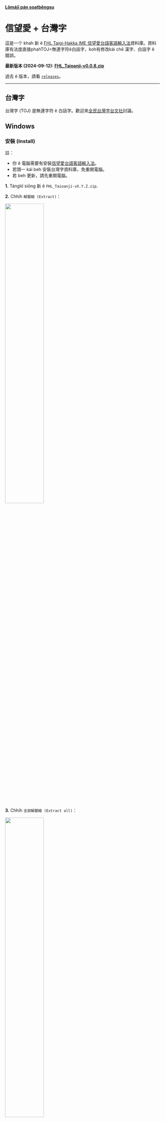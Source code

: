 **[Lômájī pán soatbêngsu](README.lmj.md)**

# 信望愛 + 台灣字

這是一个 khah 新 ê [FHL Taigi-Hakka IME 信望愛台語客語輸入法](https://taigi.fhl.net/TaigiIME/)資料庫。資料庫有法度直接phahTOJ=無連字符ê白話字，koh有修改kài chē 漢字、白話字 ê 錯誤。

**最新版本 (2024-09-12): [FHL_Taioanji-v0.0.8.zip](https://github.com/sinbongai/toj/releases/download/v0.0.8/FHL_Taioanji-v0.0.8.zip)**

過去 ê 版本，請看 [`releases`](https://github.com/sinbongai/toj/releases)。

---

## 台灣字

台灣字 (TOJ) 是無連字符 ê 白話字。歡迎來[全民台灣字台文社](https://www.facebook.com/groups/3890458310987344)討論。

## Windows

### 安裝 (Install)

註：

- 你 ê 電腦需要有安裝[信望愛台語客語輸入法](https://taigi.fhl.net/TaigiIME/)。
- 若頭一 kái beh 安裝台灣字資料庫，免重開電腦。
- 若 beh 更新，請先重開電腦。

**1.** Tángló͘ siōng 新 ê `FHL_Taioanji-vX.Y.Z.zip`.

**2.** Chhi̍h `解壓縮 (Extract)`：

<img src="soatbeng/01-download.png" width="50%" height="50%">

**3.** Chhi̍h `全部解壓縮 (Extract all)`：

<img src="soatbeng/02-extract.png" width="50%" height="50%">

**4.** Chhi̍h `解壓縮 (Extract)` 到一个資料夾：

<img src="soatbeng/03-extract.png" width="50%" height="50%">

**5.** Chhi̍h 資料夾 ka phah 開：

<img src="soatbeng/04-open.png" width="50%" height="50%">

**6.** Chhi̍h `windows_install.bat` (chhi̍h 落去無反應是正常)

<img src="soatbeng/05-install.png" width="50%" height="50%">

Ánne to̍h ē sái 開始使用。若 iáu 無台灣字，請重新開機，koh 試一 pái。

Ūi tio̍h phah 台灣字 khah 利便，輸入法 ê 設定做 1-9 選漢字：

<img src="soatbeng/06-settings.png" width="50%" height="50%">

---

### 刪除 (Uninstall)

**1.** 重新開機 / Restart。完成刪除 chìn 前，m̄ thang 切換 FHL 輸入法。
   
**2.** Chhi̍h `windows_uninstall.bat`

---

### 若有 tú tio̍h 問題：

若無法度裝 á 是刪，請手動 kā `TalmageOverride.db` 裝/刪。請 ē 記得 ta̍k pái **裝/刪 chìn 前 ài 重新開機。**

請手動 phah 開輸入法 ê 資料夾，kā 資料庫刪除，koh 重新開機 to̍h ē sái 得。

#### 1. Phah 開輸入法 ê 資料夾

Phah 開輸入法 ê 資料夾有 2 个法度：

1 (A). Tī `檔案總管 (explorer)` ê Folder Path 頂面 phah：

```
%APPDATA%\FHL TaigiIME\IMTalmage
```

<img src="soatbeng/alt01-manual.png" width="50%" height="50%">

**á 是**

1 (B). Chhōe `cmd` ka phah 開：

<img src="soatbeng/alt02-cmd.png" width="50%" height="50%">

Kā `explorer.exe` phah 開，tio̍h 手 phah： `explorer.exe "%APPDATA%\FHL TaigiIME\IMTalmage"`

<img src="soatbeng/alt03-open.png" width="50%" height="50%">

#### 2. Kā 資料庫刪除

刪 `TalmageOverride.db`:

<img src="soatbeng/alt04-override.png" width="50%" height="50%">

---

## 蘋果 (Mac)

請 tángló͘ kah Windows 仝款 ê `FHL_Taioanji.zip`，koh 解壓縮到一个資料夾。

用搜尋 (Finder) chhōe `~/Library/Application Support/FHL TaigiIME/IMTalmage`。Kā `TalmageOverride.db` hē tī “IMTalmage” to̍h ē sái 得使用。

若beh刪除，kā `TalmageOverride.db` 刪除 to̍h ē sái 得。

## Developers

There's just a simple build script in `src/build.py`. You will need a CSV file with 4 columns:

```
1. id - a number
2. original lomaji - fully hyphenated as in the original FHL database
3. taioanji - with hyphens removed (either joined or spaced) as required
4. hanji - desired hanji output

Run the script and copy the output SQLite database `TalmageOverride.db` to the appropriate folder for your platform. To uninstall or modify, you must log out and log back in (or reboot) first.